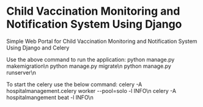# Child Vaccination Monitoring and Notification System Using Django
Simple Web Portal for Child Vaccination Monitoring and Notification System Using Django and Celery

Use the above command to run the application:
   python manage.py makemigration\n
   python manage.py migrate\n
   python manage.py runserver\n

To start the celery use the below command:
   celery -A hospitalmanagement.celery worker --pool=solo -l INFO\n
   celery -A hospitalmangement beat -l INFO\n


